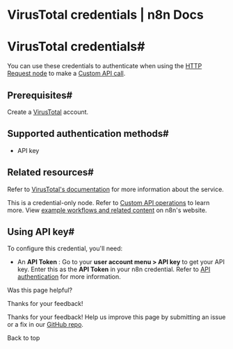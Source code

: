 # VirusTotal credentials | n8n Docs

[ ](https://github.com/n8n-io/n8n-docs/edit/main/docs/integrations/builtin/credentials/virustotal.md "Edit this page")

# VirusTotal credentials#

You can use these credentials to authenticate when using the [HTTP Request node](../../core-nodes/n8n-nodes-base.httprequest/) to make a [Custom API call](../../../custom-operations/).

## Prerequisites#

Create a [VirusTotal](https://www.virustotal.com) account.

## Supported authentication methods#

  * API key

## Related resources#

Refer to [VirusTotal's documentation](https://docs.virustotal.com/reference/overview) for more information about the service.

This is a credential-only node. Refer to [Custom API operations](../../../custom-operations/) to learn more. View [example workflows and related content](https://n8n.io/integrations/virustotal/) on n8n's website.

## Using API key#

To configure this credential, you'll need:

  * An **API Token** : Go to your **user account menu > API key** to get your API key. Enter this as the **API Token** in your n8n credential. Refer to [API authentication](https://docs.virustotal.com/reference/authentication) for more information.

Was this page helpful? 

Thanks for your feedback! 

Thanks for your feedback! Help us improve this page by submitting an issue or a fix in our [GitHub repo](https://github.com/n8n-io/n8n-docs). 

Back to top